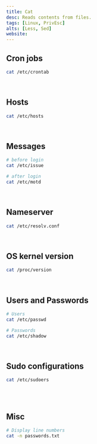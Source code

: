 ```yaml
---
title: Cat
desc: Reads contents from files.
tags: [Linux, PrivEsc]
alts: [Less, Sed]
website:
---
```


## Cron jobs

```sh
cat /etc/crontab
```

<br />

## Hosts

```sh
cat /etc/hosts
```

<br />

## Messages

```sh
# before login
cat /etc/issue

# after login
cat /etc/motd
```

<br />

## Nameserver

```sh
cat /etc/resolv.conf
```

<br />

## OS kernel version

```sh
cat /proc/version
```

<br />

## Users and Passwords

```sh
# Users
cat /etc/passwd

# Passwords
cat /etc/shadow
```

<br />

## Sudo configurations

```sh
cat /etc/sudoers
```

<br /><br />

## Misc

```sh
# Display line numbers
cat -n passwords.txt
```